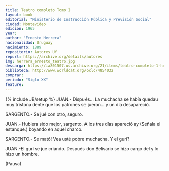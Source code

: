 ```yaml
---
title: Teatro completo Tomo I
layout: book
editorial: "Ministerio de Instrucción Pública y Previsión Social"
ciudad: Montevideo
edicion: 1965
year: 
author: "Ernesto Herrera"
nacionalidad: Uruguay
nacimiento: 1889
repositorio: Autores UY
repurl: https://archive.org/details/autores
img: herrera_ernesto_teatro.jpg
descarga: https://ia801507.us.archive.org/21/items/teatro-completo-1-herrera-ernesto/Teatro%20Completo%201%20-%20Herrera%2C%20Ernesto.pdf
biblioteca: http://www.worldcat.org/oclc/4854032
comprar: 
periodo: "Siglo XX"
feature: 
---
```

{% include JB/setup %}
JUAN.- Dispués... La muchacha se había quedau muy tristona dente que los patrones se jueron... y un día desapareció.
 
SARGENTO.- Se jué con otro, seguro.
 
JUAN.- Hubiera sido mejor, sargento. A los tres días apareció ay (Señala el estanque.) boyando en aquel charco.

SARGENTO.- Se mató! Vea usté pobre muchacha. Y el gurí?

JUAN.-El gurí se jue criándo. Después don Belisario se hizo cargo del y lo hizo un hombre.

(Pausa)

